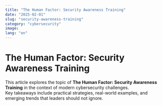 ```yaml
---
title: "The Human Factor: Security Awareness Training"
date: "2025-02-01"
slug: "security-awareness-training"
category: "cybersecurity"
image:
lang: "en"
---
```


# The Human Factor: Security Awareness Training

This article explores the topic of **The Human Factor: Security Awareness Training** in the context of modern cybersecurity challenges.  
Key takeaways include practical strategies, real-world examples, and emerging trends that leaders should not ignore.
